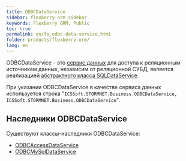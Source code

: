 ```yaml
---
title: ODBCDataService
sidebar: flexberry-orm_sidebar
keywords: Flexberry ORM, Public
toc: true
permalink: en/fo_odbc-data-service.html
folder: products/flexberry-orm/
lang: en
---
```


ODBCDataService - это [сервис данных](fo_data-service.html) для доступа к реляционным источникам данных, независим от реляционной СУБД, является реализацией [абстрактного класса SQLDataService](fo_sql-data-service.html).

При указании ODBCDataService в качестве сервиса данных используется строка "`ICSSoft.STORMNET.Business.ODBCDataService, ICSSoft.STORMNET.Business.ODBCDataService`".

## Наследники ODBCDataService

Существуют классы-наследники ODBCDataService:

* [ODBCAccessDataService](fo_odbc-access-data-service.html)
* [ODBCMySqlDataService](fo_odbc-my-sql-data-service.html)
